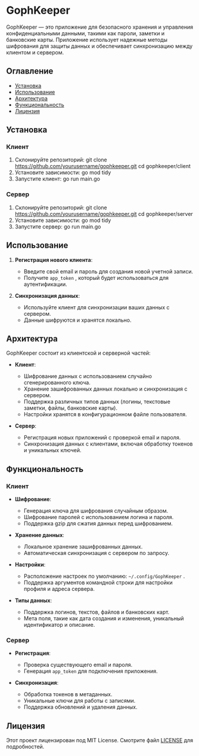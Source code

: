 # GophKeeper

GophKeeper — это приложение для безопасного хранения и управления конфиденциальными данными, такими как пароли, заметки и банковские карты. Приложение использует надежные методы шифрования для защиты данных и обеспечивает синхронизацию между клиентом и сервером.

## Оглавление

- [Установка](#установка)
- [Использование](#использование)
- [Архитектура](#архитектура)
- [Функциональность](#функциональность)
- [Лицензия](#лицензия)

## Установка

### Клиент

1. Склонируйте репозиторий:
   git clone https://github.com/yourusername/gophkeeper.git
   cd gophkeeper/client
2. Установите зависимости:
   go mod tidy
3. Запустите клиент:
   go run main.go
### Сервер

1. Склонируйте репозиторий:
   git clone https://github.com/yourusername/gophkeeper.git
   cd gophkeeper/server
2. Установите зависимости:
   go mod tidy
3. Запустите сервер:
   go run main.go
## Использование

1. **Регистрация нового клиента**:
    - Введите свой email и пароль для создания новой учетной записи.
    - Получите  `app_token` , который будет использоваться для аутентификации.

2. **Синхронизация данных**:
    - Используйте клиент для синхронизации ваших данных с сервером.
    - Данные шифруются и хранятся локально.

## Архитектура

GophKeeper состоит из клиентской и серверной частей:

- **Клиент**:
    - Шифрование данных с использованием случайно сгенерированного ключа.
    - Хранение зашифрованных данных локально и синхронизация с сервером.
    - Поддержка различных типов данных (логины, текстовые заметки, файлы, банковские карты).
    - Настройки хранятся в конфигурационном файле пользователя.

- **Сервер**:
    - Регистрация новых приложений с проверкой email и пароля.
    - Синхронизация данных с клиентами, включая обработку токенов и уникальных ключей.

## Функциональность

### Клиент

- **Шифрование**:
    - Генерация ключа для шифрования случайным образом.
    - Шифрование паролей с использованием логина и пароля.
    - Поддержка gzip для сжатия данных перед шифрованием.

- **Хранение данных**:
    - Локальное хранение зашифрованных данных.
    - Автоматическая синхронизация с сервером по запросу.

- **Настройки**:
    - Расположение настроек по умолчанию:  `~/.config/GophKeeper` .
    - Поддержка аргументов командной строки для настройки профиля и адреса сервера.

- **Типы данных**:
    - Поддержка логинов, текстов, файлов и банковских карт.
    - Мета поля, такие как дата создания и изменения, уникальный идентификатор и описание.

### Сервер

- **Регистрация**:
    - Проверка существующего email и пароля.
    - Генерация  `app_token`  для подключения приложения.

- **Синхронизация**:
    - Обработка токенов в метаданных.
    - Уникальные ключи для работы с записями.
    - Поддержка обновлений и удаления данных.

## Лицензия

Этот проект лицензирован под MIT License. Смотрите файл [LICENSE](LICENSE) для подробностей.

